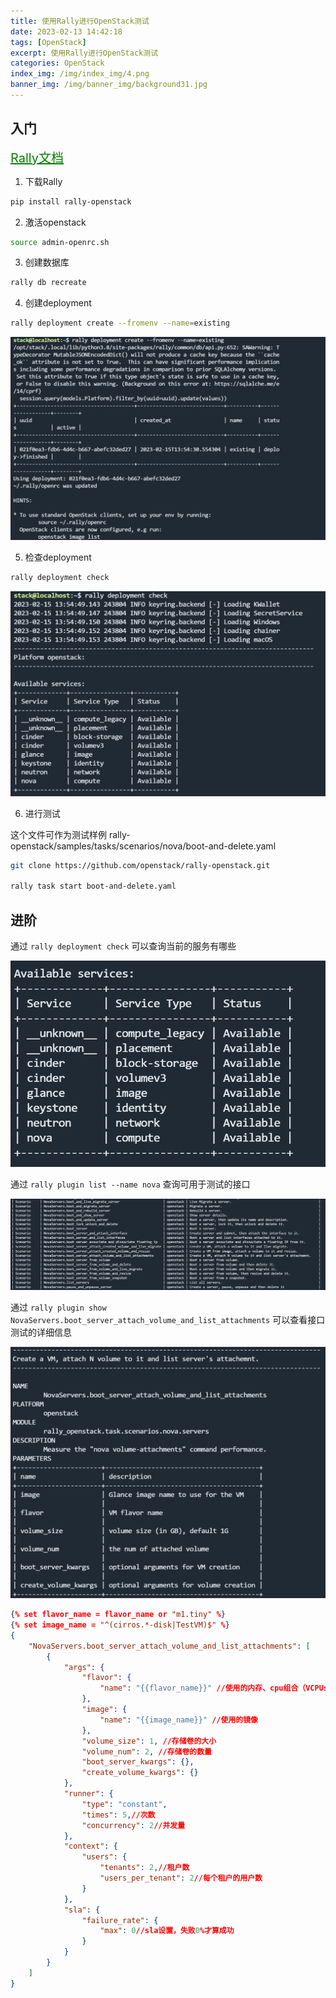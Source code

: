 ```yaml
---
title: 使用Rally进行OpenStack测试
date: 2023-02-13 14:42:18
tags: [OpenStack]
excerpt: 使用Rally进行OpenStack测试
categories: OpenStack
index_img: /img/index_img/4.png
banner_img: /img/banner_img/background31.jpg
---
```


<!-- 19.png background31.png -->

## 入门

<a class="btn" target="_blank" rel="noopener" style="font-size:20px; color: green" href="https://rally.readthedocs.io/en/latest/index.html" title="github">Rally文档</a>

1. 下载Rally

```bash
pip install rally-openstack
```

2. 激活openstack

```bash
source admin-openrc.sh  
```

3. 创建数据库

```bash
rally db recreate
```

4. 创建deployment

```bash
rally deployment create --fromenv --name=existing

```
![](https://raw.githubusercontent.com/univwang/img/master/202302152156226.png)

5. 检查deployment

```bash
rally deployment check
```

![](https://raw.githubusercontent.com/univwang/img/master/202302152157296.png)

6. 进行测试

这个文件可作为测试样例 rally-openstack/samples/tasks/scenarios/nova/boot-and-delete.yaml 
```bash
git clone https://github.com/openstack/rally-openstack.git

rally task start boot-and-delete.yaml
```


## 进阶

通过 `rally deployment check` 可以查询当前的服务有哪些

![](https://raw.githubusercontent.com/univwang/img/master/202302161122376.png)

通过 `rally plugin list --name nova` 查询可用于测试的接口

![](https://raw.githubusercontent.com/univwang/img/master/202302161126051.png)

通过 `rally plugin show NovaServers.boot_server_attach_volume_and_list_attachments` 可以查看接口测试的详细信息

![](https://raw.githubusercontent.com/univwang/img/master/202302161127242.png)

```json
{% set flavor_name = flavor_name or "m1.tiny" %}
{% set image_name = "^(cirros.*-disk|TestVM)$" %}
{
    "NovaServers.boot_server_attach_volume_and_list_attachments": [
        {
            "args": {
                "flavor": {
                    "name": "{{flavor_name}}" //使用的内存、cpu组合（VCPUs、RAM、Root Disk）
                },
                "image": {
                    "name": "{{image_name}}" //使用的镜像
                },
                "volume_size": 1, //存储卷的大小
                "volume_num": 2, //存储卷的数量
                "boot_server_kwargs": {},
                "create_volume_kwargs": {}
            },
            "runner": {
                "type": "constant",
                "times": 5,//次数
                "concurrency": 2//并发量
            },
            "context": {
                "users": {
                    "tenants": 2,//租户数
                    "users_per_tenant": 2//每个租户的用户数
                }
            },
            "sla": {
                "failure_rate": {
                    "max": 0//sla设置，失败0%才算成功
                }
            }
        }
    ]
}
```


